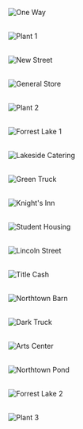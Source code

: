 ![One Way](/assets/images/recent/01_one_way.jpg)
<br>
<br>

![Plant 1](/assets/images/recent/02_plant1.jpg)
<br>
<br>

![New Street](/assets/images/recent/03_new_street.jpg)
<br>
<br>

![General Store](/assets/images/recent/04_general_store.jpg)
<br>
<br>

![Plant 2](/assets/images/recent/05_plant2.jpg)
<br>
<br>

![Forrest Lake 1](/assets/images/recent/06_forrest_lake1.jpg)
<br>
<br>

![Lakeside Catering](/assets/images/recent/07_lakeside_catering.jpg)
<br>
<br>

![Green Truck](/assets/images/recent/08_green_truck.jpg)
<br>
<br>

![Knight's Inn](/assets/images/recent/09_knights_inn.jpg)
<br>
<br>

![Student Housing](/assets/images/recent/10_student_housing.jpg)
<br>
<br>

![Lincoln Street](/assets/images/recent/11_lincoln_street.jpg)
<br>
<br>

![Title Cash](/assets/images/recent/12_title_cash.jpg)
<br>
<br>

![Northtown Barn](/assets/images/recent/13_northtown_barn.jpg)
<br>
<br>

![Dark Truck](/assets/images/recent/14_dark_truck.jpg)
<br>
<br>

![Arts Center](/assets/images/recent/15_arts_center.jpg)
<br>
<br>

![Northtown Pond](/assets/images/recent/16_northtown_pond.jpg)
<br>
<br>

![Forrest Lake 2](/assets/images/recent/17_forrest_lake2.jpg)
<br>
<br>

![Plant 3](/assets/images/recent/18_plant3.jpg)
<br>
<br>
